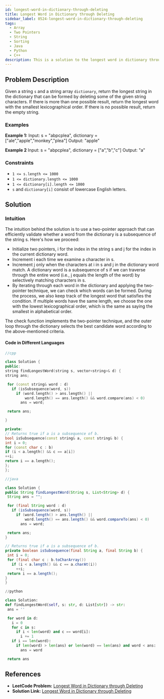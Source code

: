 ```yaml
---
id: longest-word-in-dictionary-through-deleting
title: Longest Word in Dictionary through Deleting
sidebar_label: 0524-longest-word-in-dictionary-through-deleting
tags:
  - Array
  - Two Pointers
  - String
  - Sorting
  - Java
  - Python
  - C++
description: This is a solution to the longest word in dictionary through deleting problem on LeetCode.
---
```


## Problem Description

Given a string `s` and a string array `dictionary`, return the longest string in the dictionary that can be formed by deleting some of the given string characters. If there is more than one possible result, return the longest word with the smallest lexicographical order. If there is no possible result, return the empty string.

### Examples

**Example 1:**
Input: s = "abpcplea", dictionary = ["ale","apple","monkey","plea"]
Output: "apple"

**Example 2**
Input: s = "abpcplea", dictionary = ["a","b","c"]
Output: "a"

### Constraints

- `1 <= s.length <= 1000`
- `1 <= dictionary.length <= 1000`
- `1 <= dictionary[i].length <= 1000`
- `s` and `dictionary[i]` consist of lowercase English letters.

## Solution

### Intuition

The intuition behind the solution is to use a two-pointer approach that can efficiently validate whether a word from the dictionary is a subsequence of the string s. Here's how we proceed:

- Initialize two pointers, i for the index in the string s and j for the index in the current dictionary word.
- Increment i each time we examine a character in s.
- Increment j only when the characters at i in s and j in the dictionary word match.
  A dictionary word is a subsequence of s if we can traverse through the entire word (i.e., j equals the length of the word) by selectively matching characters in s.
- By iterating through each word in the dictionary and applying the two-pointer technique, we can check which words can be formed. During the process, we also keep track of the longest word that satisfies the condition. If multiple words have the same length, we choose the one with the lowest lexicographical order, which is the same as saying the smallest in alphabetical order.

The check function implements the two-pointer technique, and the outer loop through the dictionary selects the best candidate word according to the above-mentioned criteria.

#### Code in Different Languages

<Tabs>
  <TabItem value="C++" label="C==">

   ```cpp
//cpp

class Solution {
public:
string findLongestWord(string s, vector<string>& d) {
string ans;

    for (const string& word : d)
      if (isSubsequence(word, s))
        if (word.length() > ans.length() ||
            word.length() == ans.length() && word.compare(ans) < 0)
          ans = word;

    return ans;

}

private:
// Returns true if a is a subsequence of b.
bool isSubsequence(const string& a, const string& b) {
int i = 0;
for (const char c : b)
if (i < a.length() && c == a[i])
++i;
return i == a.length();
};
};

````
  </TabItem>
  <TabItem value="Java" label="Java">

   ```java
//java

   class Solution {
  public String findLongestWord(String s, List<String> d) {
    String ans = "";

    for (final String word : d)
      if (isSubsequence(word, s))
        if (word.length() > ans.length() ||
            word.length() == ans.length() && word.compareTo(ans) < 0)
          ans = word;

    return ans;
  }

  // Returns true if a is a subsequence of b.
  private boolean isSubsequence(final String a, final String b) {
    int i = 0;
    for (final char c : b.toCharArray())
      if (i < a.length() && c == a.charAt(i))
        ++i;
    return i == a.length();
  }
}

````

</TabItem>
<TabItem value="Python" label="Python">

```python
//python

class Solution:
def findLongestWord(self, s: str, d: List[str]) -> str:
 ans = ''

 for word in d:
   i = 0
   for c in s:
     if i < len(word) and c == word[i]:
       i += 1
   if i == len(word):
     if len(word) > len(ans) or len(word) == len(ans) and word < ans:
       ans = word

 return ans
```

  </TabItem>
</Tabs>

## References

- **LeetCode Problem:** [Longest Word in Dictionary through Deleting](https://leetcode.com/problems/longest-word-in-dictionary-through-deleting/description/)
- **Solution Link:** [Longest Word in Dictionary through Deleting](https://leetcode.com/problems/longest-word-in-dictionary-through-deleting/solutions/)
